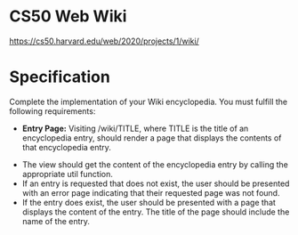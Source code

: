 # CS50 Web Wiki
https://cs50.harvard.edu/web/2020/projects/1/wiki/

# Specification
Complete the implementation of your Wiki encyclopedia. You must fulfill the following requirements:

+ **Entry Page:** Visiting /wiki/TITLE, where TITLE is the title of an encyclopedia entry, should render a page that displays the contents of that encyclopedia entry.
 - The view should get the content of the encyclopedia entry by calling the appropriate util function.
 - If an entry is requested that does not exist, the user should be presented with an error page indicating that their requested page was not found.
 - If the entry does exist, the user should be presented with a page that displays the content of the entry. The title of the page should include the name of the entry. 
